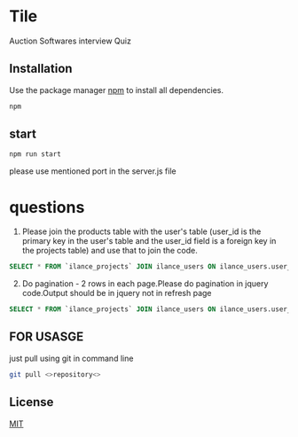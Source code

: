 # Tile
Auction Softwares interview Quiz


## Installation

Use the package manager [npm](https://www.npmjs.com/) to install all dependencies.

```bash
npm
```

## start
```bash
npm run start
```
please use mentioned port in the server.js file

# questions
1. Please join the products table with the user's table (user_id is the primary key in the user's table and the user_id field is a foreign key in the projects table) and use that to join the code.
```sql
SELECT * FROM `ilance_projects` JOIN ilance_users ON ilance_users.user_id=ilance_projects.user_id;

```
2. Do pagination - 2 rows in each page.Please do pagination in jquery code.Output should be in jquery not in refresh page
```sql
SELECT * FROM `ilance_projects` JOIN ilance_users ON ilance_users.user_id=ilance_projects.user_id LEFT JOIN ilance_categories ON ilance_categories.cid=ilance_projects.cid;
```
 

## FOR USASGE
 just pull using git in command line
```bash
git pull <>repository<>
```

## License
[MIT](https://choosealicense.com/licenses/mit/)